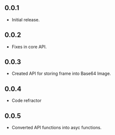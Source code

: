 ## 0.0.1

* Initial release.

## 0.0.2

* Fixes in core API.

## 0.0.3

* Created API for storing frame into Base64 Image.

## 0.0.4

* Code refractor

## 0.0.5

* Converted API functions into asyc functions.
